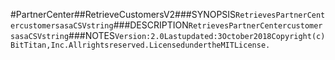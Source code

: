 #PartnerCenter##RetrieveCustomersV2###SYNOPSIS```RetrievesPartnerCentercustomersasaCSVstring```###DESCRIPTION```RetrievesPartnerCentercustomersasaCSVstring```###NOTES```Version:2.0Lastupdated:3October2018Copyright(c)BitTitan,Inc.Allrightsreserved.LicensedundertheMITLicense.```
